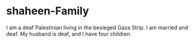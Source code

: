 # shaheen-Family
I am a deaf Palestinian living in the besieged Gaza Strip. I am married and deaf. My husband is deaf, and I have four children
